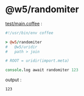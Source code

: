 [‼️]: ✏️README.mdt

# @w5/randomiter

[test/main.coffee](./test/main.coffee) :

```coffee
#!/usr/bin/env coffee

> @w5/randomiter
#   @w5/uridir
#   path > join

# ROOT = uridir(import.meta)

console.log await randomiter 123
```

output :

```
123
```
